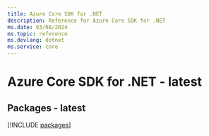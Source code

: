 ```yaml
---
title: Azure Core SDK for .NET
description: Reference for Azure Core SDK for .NET
ms.date: 03/08/2024
ms.topic: reference
ms.devlang: dotnet
ms.service: core
---
```

# Azure Core SDK for .NET - latest
## Packages - latest
[!INCLUDE [packages](core-index.md)]